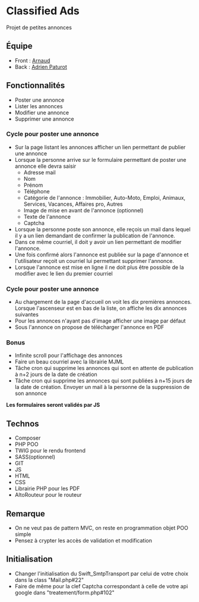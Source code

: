 # Classified Ads

Projet de petites annonces


## Équipe
+ Front : [Arnaud](https://github.com/Arnaud1709)
+ Back : [Adrien Paturot](https://github.com/apgit33)


## Fonctionnalités

+ Poster une annonce
+ Lister les annonces
+ Modifier une annonce
+ Supprimer une annonce


### Cycle pour poster une annonce

+ Sur la page listant les annonces afficher un lien permettant de publier une annonce	
+ Lorsque la personne arrive sur le formulaire permettant de poster une annonce elle devra saisir	
    + Adresse mail
	+ Nom
	+ Prénom
	+ Téléphone
	+ Catégorie de l'annonce : Immobilier, Auto-Moto, Emploi, Animaux, Services, Vacances, Affaires pro, Autres
    + Image de mise en avant de l'annonce (optionnel)
    + Texte de l'annonce
    + Captcha
+ Lorsque la personne poste son annonce, elle reçois un mail dans lequel il y a un lien demandant de confirmer la publication de l'annonce.
+ Dans ce même courriel, il doit y avoir un lien permettant de modifier l'annonce.
+ Une fois confirmé alors l'annonce est publiée sur la page d'annonce et l'utilisateur reçoit un courriel lui permettant supprimer l'annonce. 	
+ Lorsque l'annonce est mise en ligne il ne doit plus être possible de la modifier avec le lien du premier courriel


### Cycle pour poster une annonce

+ Au chargement de la page d'accueil on voit les dix premières annonces. Lorsque l'ascenseur est en bas de la liste, on affiche les dix annonces suivantes
+ Pour les annonces n'ayant pas d'image afficher une image par défaut	
+ Sous l'annonce on propose de télécharger l'annonce en PDF	
		


### Bonus

+ Infinite scroll pour l'affichage des annonces
+ Faire un beau courriel avec la librairie MJML		
+ Tâche cron qui supprime les annonces qui sont en attente de publication à n+2 jours de la date de création	
+ Tâche cron qui supprime les annonces qui sont publiées à n+15 jours de la date de création. Envoyer un mail à la personne de la suppression de son annonce	


**Les formulaires seront validés par JS**

## Technos

+ Composer 
+ PHP POO
+ TWIG pour le rendu frontend
+ SASS(optionnel)
+ GIT
+ JS
+ HTML
+ CSS
+ Librairie PHP pour les PDF
+ AltoRouteur pour le routeur
	
## Remarque
+ On ne veut pas de pattern MVC, on reste en programmation objet POO simple
+ Pensez à crypter les accès de validation et modification

## Initialisation
+ Changer l'initialisation du Swift_SmtpTransport par celui de votre choix dans la class "Mail.php#22"
+ Faire de même pour la clef Captcha correspondant à celle de votre api google dans "treatement/form.php#102"